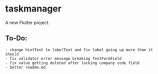# taskmanager

A new Flutter project.

## To-Do: 

    - change hintText to labelText and fix label going up more than it should
    - fix validator error messege breaking TextFormField
    - fix value getting deleted after locking company code field
    - better readme.md